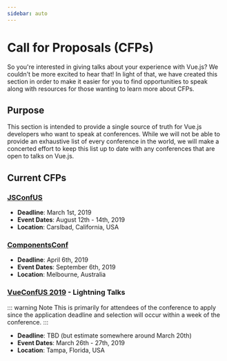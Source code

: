 ```yaml
---
sidebar: auto
---
```


# Call for Proposals (CFPs)

So you're interested in giving talks about your experience with Vue.js? We couldn't be more excited to hear that! In light of that, we have created this section in order to make it easier for you to find opportunities to speak along with resources for those wanting to learn more about CFPs.

## Purpose

This section is intended to provide a single source of truth for Vue.js developers who want to speak at conferences. While we will not be able to provide an exhaustive list of every conference in the world, we will make a concerted effort to keep this list up to date with any conferences that are open to talks on Vue.js.

## Current CFPs

### [JSConfUS](https://2019.jsconf.us/)

- **Deadline**: March 1st, 2019
- **Event Dates**: August 12th - 14th, 2019
- **Location**: Carslbad, California, USA

### [ComponentsConf](https://www.componentsconf.com.au/)

- **Deadline**: April 6th, 2019
- **Event Dates**: September 6th, 2019
- **Location**: Melbourne, Australia

### [VueConfUS 2019](https://vueconf.us/) - Lightning Talks

::: warning Note
This is primarily for attendees of the conference to apply since the application deadline and selection will occur within a week of the conference.
:::

- **Deadline**: TBD (but estimate somewhere around March 20th)
- **Event Dates**: March 26th - 27th, 2019
- **Location**: Tampa, Florida, USA
